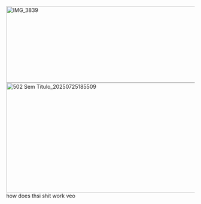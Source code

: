 <img width="1422" height="204" alt="IMG_3839" src="https://github.com/user-attachments/assets/525974bd-345b-4268-9879-a12ee652dd56" />
<img width="734" height="293" alt="502 Sem Título_20250725185509" src="https://github.com/user-attachments/assets/7004b7b0-1c32-4850-af6f-2b08aabf73eb" />
how does thsi shit work veo


